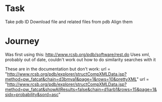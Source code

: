 # Task

Take pdb ID
Download file and related files from pdb
Align them

# Journey

Was first using this:
http://www.rcsb.org/pdb/software/rest.do
Uses xml, probably out of date, couldn't work out how to do similarity searches with it

These are in the documentation but don't work:
url = "http://www.rcsb.org/pdb/explorer/structCompXMLData.jsp?method=pw_fatcat&chain=d3bmva1&page=1&rows=10&prettyXML"
url = "http://www.rcsb.org/pdb/explorer/structCompXMLData.jsp?method=pw_fatcat&showAllResults=false&chain=d1iarb1&rows=15&page=1&sidx=probability&sord=asc"